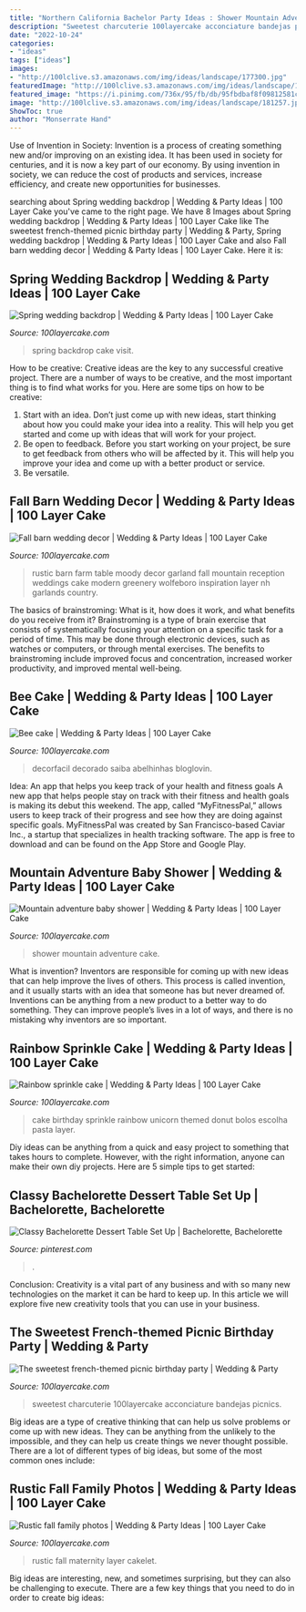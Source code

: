 ```yaml
---
title: "Northern California Bachelor Party Ideas : Shower Mountain Adventure Cake"
description: "Sweetest charcuterie 100layercake acconciature bandejas picnics"
date: "2022-10-24"
categories:
- "ideas"
tags: ["ideas"]
images:
- "http://100lclive.s3.amazonaws.com/img/ideas/landscape/177300.jpg"
featuredImage: "http://100lclive.s3.amazonaws.com/img/ideas/landscape/185054.jpg"
featured_image: "https://i.pinimg.com/736x/95/fb/db/95fbdbaf8f09812581cbd56008652c58.jpg"
image: "http://100lclive.s3.amazonaws.com/img/ideas/landscape/181257.jpg"
ShowToc: true
author: "Monserrate Hand"
---
```



Use of Invention in Society:
Invention is a process of creating something new and/or improving on an existing idea. It has been used in society for centuries, and it is now a key part of our economy. By using invention in society, we can reduce the cost of products and services, increase efficiency, and create new opportunities for businesses.

	

		
searching about Spring wedding backdrop | Wedding &amp; Party Ideas | 100 Layer Cake you've came to the right page. We have 8 Images about Spring wedding backdrop | Wedding &amp; Party Ideas | 100 Layer Cake like The sweetest french-themed picnic birthday party | Wedding &amp; Party, Spring wedding backdrop | Wedding &amp; Party Ideas | 100 Layer Cake and also Fall barn wedding decor | Wedding &amp; Party Ideas | 100 Layer Cake. Here it is:
		
    
## Spring Wedding Backdrop | Wedding &amp; Party Ideas | 100 Layer Cake

<img loading=lazy src="http://100lclive.s3.amazonaws.com/img/ideas/landscape/177300.jpg" onerror="this.onerror=null;this.src='https://tse1.mm.bing.net/th?id=OIP.zCA98xZN94M892N_s5-xeAHaLH&amp;pid=15.1';" alt="Spring wedding backdrop | Wedding &amp; Party Ideas | 100 Layer Cake">

_Source: 100layercake.com_

>spring backdrop cake visit. 

	

How to be creative:
Creative ideas are the key to any successful creative project. There are a number of ways to be creative, and the most important thing is to find what works for you. Here are some tips on how to be creative: 
1. Start with an idea. Don’t just come up with new ideas, start thinking about how you could make your idea into a reality. This will help you get started and come up with ideas that will work for your project. 
2. Be open to feedback. Before you start working on your project, be sure to get feedback from others who will be affected by it. This will help you improve your idea and come up with a better product or service. 
3. Be versatile.

    
## Fall Barn Wedding Decor | Wedding &amp; Party Ideas | 100 Layer Cake

<img loading=lazy src="http://100lclive.s3.amazonaws.com/img/ideas/landscape/166978.jpg" onerror="this.onerror=null;this.src='https://tse1.mm.bing.net/th?id=OIP.7gVYdlbYESIDd2mccSLs0gHaLF&amp;pid=15.1';" alt="Fall barn wedding decor | Wedding &amp; Party Ideas | 100 Layer Cake">

_Source: 100layercake.com_

>rustic barn farm table moody decor garland fall mountain reception weddings cake modern greenery wolfeboro inspiration layer nh garlands country. 

	

The basics of brainstroming: What is it, how does it work, and what benefits do you receive from it?
Brainstroming is a type of brain exercise that consists of systematically focusing your attention on a specific task for a period of time. This may be done through electronic devices, such as watches or computers, or through mental exercises. The benefits to brainstroming include improved focus and concentration, increased worker productivity, and improved mental well-being.

    
## Bee Cake | Wedding &amp; Party Ideas | 100 Layer Cake

<img loading=lazy src="http://100lclive.s3.amazonaws.com/img/ideas/landscape/181257.jpg" onerror="this.onerror=null;this.src='https://tse2.mm.bing.net/th?id=OIP.8d8mgP8j7xHFmsgEdnh-sAHaLH&amp;pid=15.1';" alt="Bee cake | Wedding &amp; Party Ideas | 100 Layer Cake">

_Source: 100layercake.com_

>decorfacil decorado saiba abelhinhas bloglovin. 

	

Idea: An app that helps you keep track of your health and fitness goals
A new app that helps people stay on track with their fitness and health goals is making its debut this weekend. The app, called “MyFitnessPal,” allows users to keep track of their progress and see how they are doing against specific goals. MyFitnessPal was created by San Francisco-based Caviar Inc., a startup that specializes in health tracking software. The app is free to download and can be found on the App Store and Google Play.

    
## Mountain Adventure Baby Shower | Wedding &amp; Party Ideas | 100 Layer Cake

<img loading=lazy src="http://100lclive.s3.amazonaws.com/img/ideas/landscape/165064.jpg" onerror="this.onerror=null;this.src='https://tse4.mm.bing.net/th?id=OIP.axfFHM_Vi1SJ-IRi9w_rCQHaLH&amp;pid=15.1';" alt="Mountain adventure baby shower | Wedding &amp; Party Ideas | 100 Layer Cake">

_Source: 100layercake.com_

>shower mountain adventure cake. 

	

What is invention?
Inventors are responsible for coming up with new ideas that can help improve the lives of others. This process is called invention, and it usually starts with an idea that someone has but never dreamed of. Inventions can be anything from a new product to a better way to do something. They can improve people’s lives in a lot of ways, and there is no mistaking why inventors are so important.

    
## Rainbow Sprinkle Cake | Wedding &amp; Party Ideas | 100 Layer Cake

<img loading=lazy src="http://100lclive.s3.amazonaws.com/img/ideas/landscape/185054.jpg" onerror="this.onerror=null;this.src='https://tse2.mm.bing.net/th?id=OIP.K4C2fTvZQz0hdKjkBQL05QHaKL&amp;pid=15.1';" alt="Rainbow sprinkle cake | Wedding &amp; Party Ideas | 100 Layer Cake">

_Source: 100layercake.com_

>cake birthday sprinkle rainbow unicorn themed donut bolos escolha pasta layer. 

	

Diy ideas can be anything from a quick and easy project to something that takes hours to complete. However, with the right information, anyone can make their own diy projects. Here are 5 simple tips to get started:

    
## Classy Bachelorette Dessert Table Set Up | Bachelorette, Bachelorette

<img loading=lazy src="https://i.pinimg.com/736x/95/fb/db/95fbdbaf8f09812581cbd56008652c58.jpg" onerror="this.onerror=null;this.src='https://tse2.mm.bing.net/th?id=OIP.g8eKuPxv27SqzSzne5V4GQHaJ3&amp;pid=15.1';" alt="Classy Bachelorette Dessert Table Set Up | Bachelorette, Bachelorette">

_Source: pinterest.com_

>. 

	

Conclusion:
Creativity is a vital part of any business and with so many new technologies on the market it can be hard to keep up. In this article we will explore five new creativity tools that you can use in your business.

    
## The Sweetest French-themed Picnic Birthday Party | Wedding &amp; Party

<img loading=lazy src="http://100lclive.s3.amazonaws.com/img/ideas/landscape/209629.jpg" onerror="this.onerror=null;this.src='https://tse1.mm.bing.net/th?id=OIP.0Pd5UsR8PdhqUZngkt-YCAHaJ6&amp;pid=15.1';" alt="The sweetest french-themed picnic birthday party | Wedding &amp; Party">

_Source: 100layercake.com_

>sweetest charcuterie 100layercake acconciature bandejas picnics. 

	

Big ideas are a type of creative thinking that can help us solve problems or come up with new ideas. They can be anything from the unlikely to the impossible, and they can help us create things we never thought possible. There are a lot of different types of big ideas, but some of the most common ones include: 

    
## Rustic Fall Family Photos | Wedding &amp; Party Ideas | 100 Layer Cake

<img loading=lazy src="http://100lclive.s3.amazonaws.com/img/ideas/landscape/165923.jpg" onerror="this.onerror=null;this.src='https://tse2.mm.bing.net/th?id=OIP.CGk6NjSaWXnrcKapxfLrKAHaLH&amp;pid=15.1';" alt="Rustic fall family photos | Wedding &amp; Party Ideas | 100 Layer Cake">

_Source: 100layercake.com_

>rustic fall maternity layer cakelet. 

	

Big ideas are interesting, new, and sometimes surprising, but they can also be challenging to execute. There are a few key things that you need to do in order to create big ideas:

